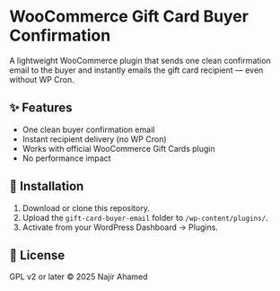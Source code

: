 # WooCommerce Gift Card Buyer Confirmation

A lightweight WooCommerce plugin that sends one clean confirmation email to the buyer and instantly emails the gift card recipient — even without WP Cron.

## ✨ Features

- One clean buyer confirmation email
- Instant recipient delivery (no WP Cron)
- Works with official WooCommerce Gift Cards plugin
- No performance impact

## 🚀 Installation

1. Download or clone this repository.
2. Upload the `gift-card-buyer-email` folder to `/wp-content/plugins/`.
3. Activate from your WordPress Dashboard → Plugins.

## 🧾 License

GPL v2 or later © 2025 Najir Ahamed
